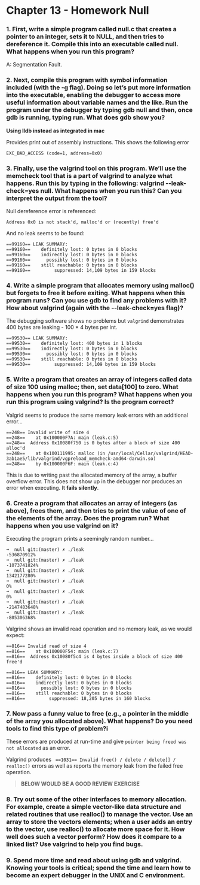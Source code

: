# Chapter 13 - Homework Null

### 1. First, write a simple program called null.c that creates a pointer to an integer, sets it to NULL, and then tries to dereference it. Compile this into an executable called null. What happens when you run this program?

A: Segmentation Fault.

### 2. Next, compile this program with symbol information included (with the -g flag). Doing so let’s put more information into the executable, enabling the debugger to access more useful information about variable names and the like. Run the program under the debugger by typing gdb null and then, once gdb is running, typing run. What does gdb show you?

**Using lldb instead as integrated in mac**

Provides print out of assembly instructions.
This shows the following error 
``` 
EXC_BAD_ACCESS (code=1, address=0x0) 
```

### 3. Finally, use the valgrind tool on this program. We’ll use the memcheck tool that is a part of valgrind to analyze what happens. Run this by typing in the following: valgrind --leak-check=yes null. What happens when you run this? Can you interpret the output from the tool? 

Null dereference error is referenced: 

```
Address 0x0 is not stack'd, malloc'd or (recently) free'd
```

And no leak seems to be found:

```
==99160== LEAK SUMMARY:
==99160==    definitely lost: 0 bytes in 0 blocks
==99160==    indirectly lost: 0 bytes in 0 blocks
==99160==      possibly lost: 0 bytes in 0 blocks
==99160==    still reachable: 0 bytes in 0 blocks
==99160==         suppressed: 14,109 bytes in 159 blocks
```

### 4. Write a simple program that allocates memory using malloc() but forgets to free it before exiting. What happens when this program runs? Can you use gdb to find any problems with it? How about valgrind (again with the --leak-check=yes flag)?

The debugging software shows no problems but ``valgrind`` demonstrates 400 bytes are leaking - 100 * 4 bytes per int.

```
==99530== LEAK SUMMARY:
==99530==    definitely lost: 400 bytes in 1 blocks
==99530==    indirectly lost: 0 bytes in 0 blocks
==99530==      possibly lost: 0 bytes in 0 blocks
==99530==    still reachable: 0 bytes in 0 blocks
==99530==         suppressed: 14,109 bytes in 159 blocks
```

### 5. Write a program that creates an array of integers called data of size 100 using malloc; then, set data[100] to zero. What happens when you run this program? What happens when you run this program using valgrind? Is the program correct?

Valgrid seems to produce the same memory leak errors with an additional error...
```
==248== Invalid write of size 4
==248==    at 0x100000F7A: main (leak.c:5)
==248==  Address 0x10080f750 is 0 bytes after a block of size 400 alloc'd
==248==    at 0x100111995: malloc (in /usr/local/Cellar/valgrind/HEAD-3ab1ae5/lib/valgrind/vgpreload_memcheck-amd64-darwin.so)
==248==    by 0x100000F6F: main (leak.c:4)
```

This is due to writing past the allocated memory of the array, a buffer overflow error. This does not show up in the debugger nor produces an error when executing. It **fails silently**.

### 6. Create a program that allocates an array of integers (as above), frees them, and then tries to print the value of one of the elements of the array. Does the program run? What happens when you use valgrind on it?

Executing the program prints a seemingly random number...

```
➜  null git:(master) ✗ ./leak
-536870912%                                                                              ➜  null git:(master) ✗ ./leak
-1073741824%                                                                             ➜  null git:(master) ✗ ./leak
1342177280%                                                                              ➜  null git:(master) ✗ ./leak
0%                                                                                       ➜  null git:(master) ✗ ./leak
0%                                                                                       ➜  null git:(master) ✗ ./leak
-2147483648%                                                                             ➜  null git:(master) ✗ ./leak
-805306368%
```

Valgrind shows an invalid read operation and no memory leak, as we would expect:

```
==816== Invalid read of size 4
==816==    at 0x100000F54: main (leak.c:7)
==816==  Address 0x10080f5c4 is 4 bytes inside a block of size 400 free'd
```

```
==816== LEAK SUMMARY:
==816==    definitely lost: 0 bytes in 0 blocks
==816==    indirectly lost: 0 bytes in 0 blocks
==816==      possibly lost: 0 bytes in 0 blocks
==816==    still reachable: 0 bytes in 0 blocks
==816==         suppressed: 18,205 bytes in 160 blocks
```

### 7. Now pass a funny value to free (e.g., a pointer in the middle of the array you allocated above). What happens? Do you need tools to find this type of problem?i

These errors are produced at run-time and give ``pointer being freed was not allocated`` as an error.

Valgrind produces `` ==1031== Invalid free() / delete / delete[] / realloc()`` errors as well as reports the memory leak from the failed free operation.

> **BELOW WOULD BE A GOOD REVIEW EXERCISE**

### 8. Try out some of the other interfaces to memory allocation. For example, create a simple vector-like data structure and related routines that use realloc() to manage the vector. Use an array to store the vectors elements; when a user adds an entry to the vector, use realloc() to allocate more space for it. How well does such a vector perform? How does it compare to a linked list? Use valgrind to help you find bugs.

### 9. Spend more time and read about using gdb and valgrind. Knowing your tools is critical; spend the time and learn how to become an expert debugger in the UNIX and C environment.
